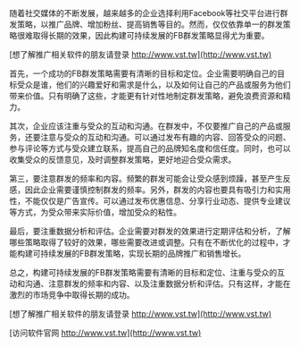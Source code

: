 随着社交媒体的不断发展，越来越多的企业选择利用Facebook等社交平台进行群发策略，以推广品牌、增加粉丝、提高销售等目的。然而，仅仅依靠单一的群发策略很难取得长期的效果，因此构建可持续发展的FB群发策略显得尤为重要。

[想了解推广相关软件的朋友请登录 http://www.vst.tw](http://www.vst.tw)

首先，一个成功的FB群发策略需要有清晰的目标和定位。企业需要明确自己的目标受众是谁，他们的兴趣爱好和需求是什么，以及如何让自己的产品或服务为他们带来价值。只有明确了这些，才能更有针对性地制定群发策略，避免浪费资源和精力。

其次，企业应该注重与受众的互动和沟通。在群发中，不仅要推广自己的产品或服务，还要注意与受众的互动和沟通。可以通过发布有趣的内容、回答受众的问题、参与评论等方式与受众建立联系，提高自己的品牌知名度和信任度。同时，也可以收集受众的反馈意见，及时调整群发策略，更好地迎合受众需求。

第三，要注意群发的频率和内容。频繁的群发可能会让受众感到烦躁，甚至产生反感，因此企业需要谨慎控制群发的频率。另外，群发的内容也要具有吸引力和实用性，不能仅仅是广告宣传。可以通过发布优惠信息、分享行业动态、提供专业建议等方式，为受众带来实际价值，增加受众的粘性。

最后，要注重数据分析和评估。企业需要对群发的效果进行定期评估和分析，了解哪些策略取得了较好的效果，哪些需要改进或调整。只有在不断优化的过程中，才能构建可持续发展的FB群发策略，实现长期的品牌推广和销售增长。

总之，构建可持续发展的FB群发策略需要有清晰的目标和定位、注重与受众的互动和沟通、注意群发的频率和内容、以及注重数据分析和评估。只有这样，才能在激烈的市场竞争中取得长期的成功。

[想了解推广相关软件的朋友请登录 http://www.vst.tw](http://www.vst.tw)


[访问软件官网 http://www.vst.tw](http://www.vst.tw)
